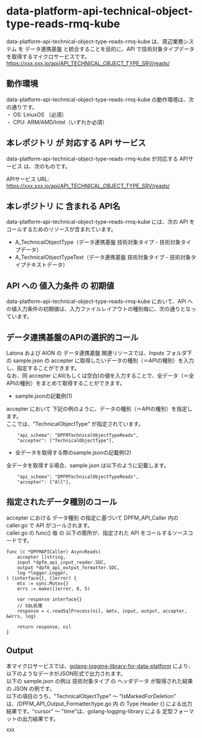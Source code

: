 # data-platform-api-technical-object-type-reads-rmq-kube

data-platform-api-technical-object-type-reads-rmq-kube は、周辺業務システム を データ連携基盤 と統合することを目的に、API で技術対象タイプデータを取得するマイクロサービスです。  
https://xxx.xxx.io/api/API_TECHNICAL_OBJECT_TYPE_SRV/reads/

## 動作環境

data-platform-api-technical-object-type-reads-rmq-kube の動作環境は、次の通りです。  
・ OS: LinuxOS （必須）  
・ CPU: ARM/AMD/Intel（いずれか必須）  


## 本レポジトリ が 対応する API サービス
data-platform-api-technical-object-type-reads-rmq-kube が対応する APIサービス は、次のものです。

APIサービス URL: https://xxx.xxx.io/api/API_TECHNICAL_OBJECT_TYPE_SRV/reads/

## 本レポジトリ に 含まれる API名
data-platform-api-technical-object-type-reads-rmq-kube には、次の API をコールするためのリソースが含まれています。  

* A_TechnicalObjectType（データ連携基盤 技術対象タイプ - 技術対象タイプデータ）
* A_TechnicalObjectTypeText（データ連携基盤 技術対象タイプ - 技術対象タイプテキストデータ）
 
## API への 値入力条件 の 初期値
data-platform-api-technical-object-type-reads-rmq-kube において、API への値入力条件の初期値は、入力ファイルレイアウトの種別毎に、次の通りとなっています。  

## データ連携基盤のAPIの選択的コール

Latona および AION の データ連携基盤 関連リソースでは、Inputs フォルダ下の sample.json の accepter に取得したいデータの種別（＝APIの種別）を入力し、指定することができます。  
なお、同 accepter にAll(もしくは空白)の値を入力することで、全データ（＝全APIの種別）をまとめて取得することができます。  

* sample.jsonの記載例(1)  

accepter において 下記の例のように、データの種別（＝APIの種別）を指定します。  
ここでは、"TechnicalObjectType" が指定されています。    
  
```
	"api_schema": "DPFMTechnicalObjectTypeReads",
	"accepter": ["TechnicalObjectType"],
```
  
* 全データを取得する際のsample.jsonの記載例(2)  

全データを取得する場合、sample.json は以下のように記載します。  

```
	"api_schema": "DPFMTechnicalObjectTypeReads",
	"accepter": ["All"],
```

## 指定されたデータ種別のコール

accepter における データ種別 の指定に基づいて DPFM_API_Caller 内の caller.go で API がコールされます。  
caller.go の func() 毎 の 以下の箇所が、指定された API をコールするソースコードです。  

```
func (c *DPFMAPICaller) AsyncReads(
	accepter []string,
	input *dpfm_api_input_reader.SDC,
	output *dpfm_api_output_formatter.SDC,
	log *logger.Logger,
) (interface{}, []error) {
	mtx := sync.Mutex{}
	errs := make([]error, 0, 5)

	var response interface{}
	// SQL処理
	response = c.readSqlProcess(nil, &mtx, input, output, accepter, &errs, log)

	return response, nil
}
```

## Output  
本マイクロサービスでは、[golang-logging-library-for-data-platform](https://github.com/latonaio/golang-logging-library-for-data-platform) により、以下のようなデータがJSON形式で出力されます。  
以下の sample.json の例は 技術対象タイプ の ヘッダデータ が取得された結果の JSON の例です。  
以下の項目のうち、"TechnicalObjectType" ～ "IsMarkedForDeletion" は、/DPFM_API_Output_Formatter/type.go 内 の Type Header {} による出力結果です。"cursor" ～ "time"は、golang-logging-library による 定型フォーマットの出力結果です。  

```
XXX
```
